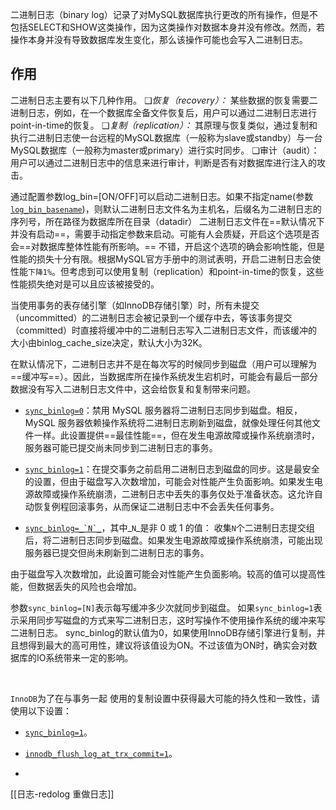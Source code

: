 二进制日志（binary log）记录了对MySQL数据库执行更改的所有操作，但是不包括SELECT和SHOW这类操作，因为这类操作对数据本身并没有修改。然而，若操作本身并没有导致数据库发生变化，那么该操作可能也会写入二进制日志。

## 作用

二进制日志主要有以下几种作用。
❑*恢复（recovery）：* 某些数据的恢复需要二进制日志，例如，在一个数据库全备文件恢复后，用户可以通过二进制日志进行point-in-time的恢复。
❑*复制（replication）：* 其原理与恢复类似，通过复制和执行二进制日志使一台远程的MySQL数据库（一般称为slave或standby）与一台MySQL数据库（一般称为master或primary）进行实时同步。
❑审计（audit）：用户可以通过二进制日志中的信息来进行审计，判断是否有对数据库进行注入的攻击。

通过配置参数log_bin=[ON/OFF]可以启动二进制日志。如果不指定name(参数[`log_bin_basename`](https://dev.mysql.com/doc/refman/5.7/en/replication-options-binary-log.html#sysvar_log_bin_basename))，则默认二进制日志文件名为主机名，后缀名为二进制日志的序列号，所在路径为数据库所在目录（datadir）
二进制日志文件在==默认情况下并没有启动==，需要手动指定参数来启动。可能有人会质疑，开启这个选项是否会==对数据库整体性能有所影响。==
不错，开启这个选项的确会影响性能，但是性能的损失十分有限。根据MySQL官方手册中的测试表明，开启二进制日志会使性能`下降1%`。但考虑到可以使用复制（replication）和point-in-time的恢复，这些性能损失绝对是可以且应该被接受的。

当使用事务的表存储引擎（如InnoDB存储引擎）时，所有未提交（uncommitted）的二进制日志会被记录到一个缓存中去，等该事务提交（committed）时直接将缓冲中的二进制日志写入二进制日志文件，而该缓冲的大小由binlog_cache_size决定，默认大小为32K。

在默认情况下，二进制日志并不是在每次写的时候同步到磁盘（用户可以理解为==缓冲写==）。因此，当数据库所在操作系统发生宕机时，可能会有最后一部分数据没有写入二进制日志文件中，这会给恢复和复制带来问题。

- [`sync_binlog=0`](https://dev.mysql.com/doc/refman/8.2/en/replication-options-binary-log.html#sysvar_sync_binlog)：禁用 MySQL 服务器将二进制日志同步到磁盘。相反，MySQL 服务器依赖操作系统将二进制日志刷新到磁盘，就像处理任何其他文件一样。此设置提供==最佳性能==，但在发生电源故障或操作系统崩溃时，服务器可能已提交尚未同步到二进制日志的事务。
  
- [`sync_binlog=1`](https://dev.mysql.com/doc/refman/8.2/en/replication-options-binary-log.html#sysvar_sync_binlog)：在提交事务之前启用二进制日志到磁盘的同步。这是最安全的设置，但由于磁盘写入次数增加，可能会对性能产生负面影响。如果发生电源故障或操作系统崩溃，二进制日志中丢失的事务仅处于准备状态。这允许自动恢复例程回滚事务，从而保证二进制日志中不会丢失任何事务。
  
- [``sync_binlog=_`N`_``](https://dev.mysql.com/doc/refman/8.2/en/replication-options-binary-log.html#sysvar_sync_binlog)，其中_`N`_是非 0 或 1 的值： 收集`N`个二进制日志提交组后，将二进制日志同步到磁盘。如果发生电源故障或操作系统崩溃，可能出现服务器已提交但尚未刷新到二进制日志的事务。

由于磁盘写入次数增加，此设置可能会对性能产生负面影响。较高的值可以提高性能，但数据丢失的风险也会增加。


参数`sync_binlog=[N]`表示每写缓冲多少次就同步到磁盘。
如果`sync_binlog=1`表示采用同步写磁盘的方式来写二进制日志，这时写操作不使用操作系统的缓冲来写二进制日志。
sync_binlog的默认值为0，如果使用InnoDB存储引擎进行复制，并且想得到最大的高可用性，建议将该值设为ON。不过该值为ON时，确实会对数据库的IO系统带来一定的影响。

​    

`InnoDB`为了在与事务一起 使用的复制设置中获得最大可能的持久性和一致性，请使用以下设置：

- [`sync_binlog=1`](https://dev.mysql.com/doc/refman/8.2/en/replication-options-binary-log.html#sysvar_sync_binlog)。
  
- [`innodb_flush_log_at_trx_commit=1`](https://dev.mysql.com/doc/refman/8.2/en/innodb-parameters.html#sysvar_innodb_flush_log_at_trx_commit)。
- 
[[日志-redolog 重做日志]]